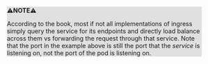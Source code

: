 <div style="margin:2em; background-color: #e0e0e0;">

<strong>⚠️NOTE️️️⚠️</strong>

According to the book, most if not all implementations of ingress simply query the service for its endpoints and directly load balance across them vs forwarding the request through that service. Note that the port in the example above is still the port that the *service* is listening on, not the port of the pod is listening on.
</div>

